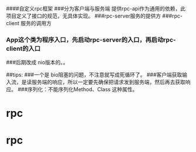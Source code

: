 ####自定义rpc框架
###分为客户端与服务端  提供rpc-api作为通用的依赖，此项目定义了接口的规范，无具体实现。
###rpc-server服务的提供方
###rpc-client 服务的调用方
### App这个类为程序入口，先启动rpc-server的入口，再启动rpc-client的入口
###后期改成 nio版本的。。


##tips:
###一个是 bio阻塞的问题，不注意就写成死循环了。
###客户端获取输入流，是读服务端的响应，所以一定要先确保把请求发到服务端，然后再去获取响应。
###序列化：不能序列化Method、Class 这种属性。


# rpc
# rpc
